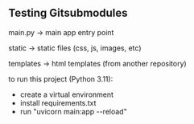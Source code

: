 ## Testing Gitsubmodules

main.py -> main app entry point

static -> static files (css, js, images, etc)

templates -> html templates (from another repository)

to run this project (Python 3.11):

- create a virtual environment
- install requirements.txt
- run "uvicorn main:app --reload" 

